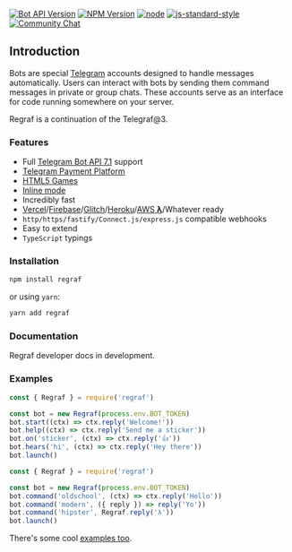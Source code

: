 [![Bot API Version](https://img.shields.io/badge/Bot%20API-v7.1-f36caf.svg?style=flat-square)](https://core.telegram.org/bots/api)
[![NPM Version](https://img.shields.io/npm/v/regraf.svg?style=flat-square)](https://www.npmjs.com/package/regraf)
[![node](https://img.shields.io/node/v/regraf.svg?style=flat-square)](https://www.npmjs.com/package/regraf)
[![js-standard-style](https://img.shields.io/badge/code%20style-standard-brightgreen.svg?style=flat-square)](http://standardjs.com/)
[![Community Chat](https://img.shields.io/badge/Community-Chat-blueChat?style=flat-square&logo=telegram)](https://t.me/TelegrafJSChat)

## Introduction

Bots are special [Telegram](https://telegram.org) accounts designed to handle messages automatically. Users can interact with bots by sending them command messages in private or group chats. These accounts serve as an interface for code running somewhere on your server.

Regraf is a continuation of the Telegraf@3.

### Features

- Full [Telegram Bot API 7.1](https://core.telegram.org/bots/api) support
- [Telegram Payment Platform](https://telegram.org/blog/payments)
- [HTML5 Games](https://core.telegram.org/bots/api#games)
- [Inline mode](https://core.telegram.org/bots/api#inline-mode)
- Incredibly fast
- [Vercel](https://vercel.com)/[Firebase](https://firebase.google.com/products/functions/)/[Glitch](https://dashing-light.glitch.me)/[Heroku](https://devcenter.heroku.com/articles/getting-started-with-nodejs#introduction)/[AWS **λ**](https://docs.aws.amazon.com/lambda/latest/dg/nodejs-prog-model-handler.html)/Whatever ready
- `http/https/fastify/Connect.js/express.js` compatible webhooks
- Easy to extend
- `TypeScript` typings

### Installation

```bash
npm install regraf
```

or using `yarn`:

```bash
yarn add regraf
```

### Documentation

Regraf developer docs in development.

### Examples
  
```js
const { Regraf } = require('regraf')

const bot = new Regraf(process.env.BOT_TOKEN)
bot.start((ctx) => ctx.reply('Welcome!'))
bot.help((ctx) => ctx.reply('Send me a sticker'))
bot.on('sticker', (ctx) => ctx.reply('👍'))
bot.hears('hi', (ctx) => ctx.reply('Hey there'))
bot.launch()
```

```js
const { Regraf } = require('regraf')

const bot = new Regraf(process.env.BOT_TOKEN)
bot.command('oldschool', (ctx) => ctx.reply('Hello'))
bot.command('modern', ({ reply }) => reply('Yo'))
bot.command('hipster', Regraf.reply('λ'))
bot.launch()
```

There's some cool [examples too](docs/examples/).
